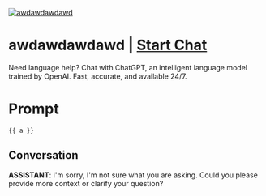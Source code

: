 
[![awdawdawdawd](https://flow-prompt-covers.s3.us-west-1.amazonaws.com/icon/realistic/real_9.png)](https://gptcall.net/chat.html?data=%7B%22contact%22%3A%7B%22id%22%3A%22YXTPkOMgfJ5nuy75JQbHL%22%2C%22flow%22%3Atrue%7D%7D)
# awdawdawdawd | [Start Chat](https://gptcall.net/chat.html?data=%7B%22contact%22%3A%7B%22id%22%3A%22YXTPkOMgfJ5nuy75JQbHL%22%2C%22flow%22%3Atrue%7D%7D)
Need language help? Chat with ChatGPT, an intelligent language model trained by OpenAI. Fast, accurate, and available 24/7.

# Prompt

```
{{ a }}
```

## Conversation

**ASSISTANT**: I'm sorry, I'm not sure what you are asking. Could you please provide more context or clarify your question?


